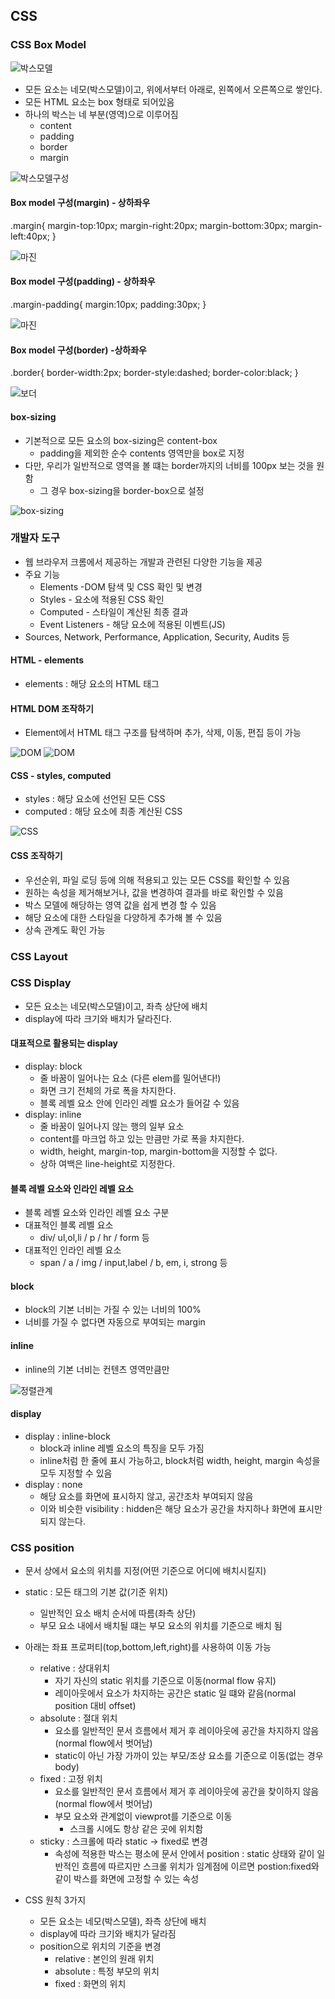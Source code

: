 ## CSS

### CSS Box Model

![박스모델](../image/HTML_CSS//캡처_12.PNG)

- 모든 요소는 네모(박스모델)이고, 위에서부터 아래로, 왼쪽에서 오른쪽으로 쌓인다.
- 모든 HTML 요소는 box 형태로 되어있음
- 하나의 박스는 네 부분(영역)으로 이루어짐
  - content
  - padding
  - border
  - margin

![박스모델구성](../image/HTML_CSS//캡처_13.PNG)

#### Box model 구성(margin) - 상하좌우
.margin{
    margin-top:10px;
    margin-right:20px;
    margin-bottom:30px;
    margin-left:40px;
}

![마진](../image/HTML_CSS//캡처_14.PNG)

#### Box model 구성(padding) - 상하좌우
.margin-padding{
    margin:10px;
    padding:30px;
}

![마진](../image/HTML_CSS//캡처_15.PNG)

#### Box model 구성(border) -상하좌우
.border{
    border-width:2px;
    border-style:dashed;
    border-color:black;
}

![보더](../image/HTML_CSS//캡처_16.PNG)

#### box-sizing
- 기본적으로 모든 요소의 box-sizing은 content-box
  - padding을 제외한 순수 contents 영역만을 box로 지정
- 다만, 우리가 일반적으로 영역을 볼 떄는 border까지의 너비를 100px 보는 것을 원함
  - 그 경우 box-sizing을 border-box으로 설정

![box-sizing](../image/HTML_CSS//캡처_17.PNG)

### 개발자 도구
- 웹 브라우저 크롬에서 제공하는 개발과 관련된 다양한 기능을 제공
- 주요 기능
  - Elements -DOM 탐색 및 CSS 확인 및 변경
  - Styles - 요소에 적용된 CSS 확인
  - Computed - 스타일이 계산된 최종 결과
  - Event Listeners - 해당 요소에 적용된 이벤트(JS)
- Sources, Network, Performance, Application, Security, Audits 등

#### HTML - elements
- elements : 해당 요소의 HTML 태그

#### HTML DOM 조작하기
- Element에서 HTML 태그 구조를 탐색하며 추가, 삭제, 이동, 편집 등이 가능

![DOM](../image/HTML_CSS//캡처_18.PNG)
![DOM](../image/HTML_CSS//캡처_19.PNG)

#### CSS - styles, computed
- styles : 해당 요소에 선언된 모든 CSS
- computed : 해당 요소에 최종 계산된 CSS

![CSS](../image/HTML_CSS//캡처_20.PNG)

#### CSS 조작하기
- 우선순위, 파일 로딩 등에 의해 적용되고 있는 모든 CSS를 확인할 수 있음
- 원하는 속성을 제거해보거나, 값을 변경하여 결과를 바로 확인할 수 있음
- 박스 모델에 해당하는 영역 값을 쉽게 변경 할 수 있음
- 해당 요소에 대한 스타일을 다양하게 추가해 볼 수 있음
- 상속 관계도 확인 가능

### CSS Layout

### CSS Display
- 모든 요소는 네모(박스모델)이고, 좌측 상단에 배치
- display에 따라 크기와 배치가 달라진다.

#### 대표적으로 활용되는 display
- display: block
  - 줄 바꿈이 일어나는 요소 (다른 elem를 밀어낸다!)
  - 화면 크기 전체의 가로 폭을 차지한다.
  - 블록 레벨 요소 안에 인라인 레벨 요소가 들어갈 수 있음
- display: inline
  - 줄 바꿈이 일어나지 않는 행의 일부 요소
  - content를 마크업 하고 있는 만큼만 가로 폭을 차지한다.
  - width, height, margin-top, margin-bottom을 지정할 수 없다.
  - 상하 여백은 line-height로 지정한다.

#### 블록 레벨 요소와 인라인 레벨 요소
- 블록 레벨 요소와 인라인 레벨 요소 구분
- 대표적인 블록 레벨 요소
  - div/ ul,ol,li / p / hr / form 등
- 대표적인 인라인 레벨 요소
  - span / a / img / input,label / b, em, i, strong 등

#### block
- block의 기본 너비는 가질 수 있는 너비의 100%
- 너비를 가질 수 없다면 자동으로 부여되는 margin

#### inline
- inline의 기본 너비는 컨텐츠 영역만큼만

![정렬관계](../image/HTML_CSS//캡처_21.PNG)

#### display
- display : inline-block
  - block과 inline 레벨 요소의 특징을 모두 가짐
  - inline처럼 한 줄에 표시 가능하고, block처럼 width, height, margin 속성을 모두 지정할 수 있음
- display : none
  - 해당 요소를 화면에 표시하지 않고, 공간조차 부여되지 않음
  - 이와 비슷한 visibility : hidden은 해당 요소가 공간을 차지하나 화면에 표시만 되지 않는다.

### CSS position

- 문서 상에서 요소의 위치를 지정(어떤 기준으로 어디에 배치시킬지)
- static : 모든 태그의 기본 값(기준 위치)
  - 일반적인 요소 배치 순서에 따름(좌측 상단)
  - 부모 요소 내에서 배치될 떄는 부모 요소의 위치를 기준으로 배치 됨
- 아래는 좌표 프로퍼티(top,bottom,left,right)를 사용하여 이동 가능
  - relative : 상대위치
    - 자기 자신의 static 위치를 기준으로 이동(normal flow 유지)
    - 레이아웃에서 요소가 차지하는 공간은 static 일 떄와 같음(normal position 대비 offset)
  - absolute : 절대 위치
    - 요소를 일반적인 문서 흐름에서 제거 후 레이아웃에 공간을 차지하지 않음(normal flow에서 벗어남)
    - static이 아닌 가장 가까이 있는 부모/조상 요소를 기준으로 이동(없는 경우 body)
  - fixed : 고정 위치
    - 요소를 일반적인 문서 흐름에서 제거 후 레이아웃에 공간을 찾이하지 않음(normal flow에서 벗어남)
    - 부모 요소와 관계없이 viewprot를 기준으로 이동
      - 스크롤 시에도 항상 같은 곳에 위치함
  - sticky : 스크롤에 따라 static -> fixed로 변경
    - 속성에 적용한 박스는 평소에 문서 안에서 position : static 상태와 같이 일반적인 흐름에 따르지만 스크롤 위치가 임계점에 이르면 postion:fixed와 같이 박스를 화면에 고정할 수 있는 속성

- CSS 원칙 3가지
  - 모든 요소는 네모(박스모델), 좌측 상단에 배치
  - display에 따라 크기와 배치가 달라짐
  - position으로 위치의 기준을 변경
    - relative : 본인의 원래 위치
    - absolute : 특정 부모의 위치
    - fixed : 화면의 위치


